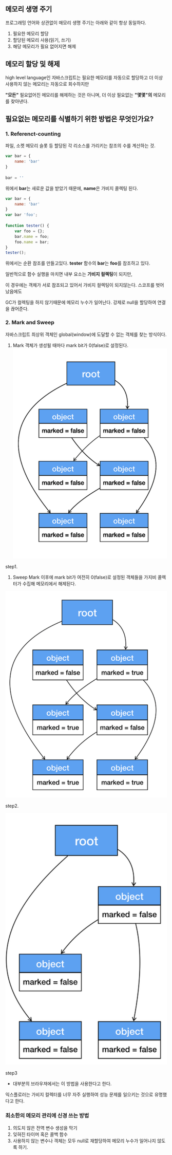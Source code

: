 ## 메모리 생명 주기

프로그래밍 언어와 상관없이 매모리 생명 주기는 아래와 같이 항상 동일하다.

1. 필요한 메모리 할당
2. 할당된 메모리 사용(읽기, 쓰기)
3. 해당 메모리가 필요 없어지면 해제

## 메모리 할당 및 해제

high level language인 자바스크립트는 필요한 메모리를 자동으로 할당하고 더 이상 사용하지 않는 메모리는 자동으로 회수하지만

**"모든"** 필요없어진 메모리를 해제하는 것은 아니며, 더 이상 필요없는 **"몇몇"의** 메모리를 찾아낸다.

## 필요없는 메모리를 식별하기 위한 방법은 무엇인가요?

### 1. Referenct-counting

파일, 소켓 메모리 슬롯 등 할당된 각 리소스를 가리키는 참조의 수를 계산하는 것.

```jsx
var bar = {
	name: 'bar'
}

bar = ''
```

위에서 **bar**는 새로운 값을 받았기 때문에, **name**은 가비지 콜렉팅 된다.

```jsx
var bar = {
	name: 'bar'
}
var bar 'foo';

function tester() {
	var foo = {};
	bar.name = foo;
	foo.name = bar;
}
tester();
```

위에서는 순환 참조를 만들고있다. **tester** 함수의 **bar**는 **foo**를 참조하고 있다.

일반적으로 함수 실행을 마치면 내부 요소는 **가비지 컬렉팅**이 되지만,

이 경우에는 객체가 서로 참조되고 있어서 가비지 컬렉팅이 되지않는다. 스코프를 벗어났음에도 

GC가 컬렉팅을 하지 않기때문에 메모리 누수가 일어난다. 강제로 null을 할당하여 연결을 끊어준다.

### 2. Mark and Sweep

자바스크립트 최상위 객체인 global(window)에 도달할 수 없는 객체를 찾는 방식이다. 

1. Mark 
객체가 생성될 때마다 mark bit가 0(false)로 설정된다.
![step1](1.png)

step1.

1. Sweep
Mark 이후에 mark bit가 여전히 0(false)로 설정된 객체들을 가지비 콜렉터가 수집해 메모리에서 해제된다.

![step1](2.png)

step2.

![step1](3.png)

step3

- 대부분의 브라우져에서는 이 방법을 사용한다고 한다.

익스플로러는 가비지 컬렉터를 너무 자주 실행하여 성능 문제를 일으키는 것으로 유명했다고 한다.

### 최소한의 메모리 관리에 신경 쓰는 방법

1. 의도치 않은 전역 변수 생성을 막기
2. 잊혀진 타이머 혹은 콜백 함수
3. 사용하지 않는 변수나 객체는 모두 null로 재할당하여 메모리 누수가 일어나지 않도록 하기.